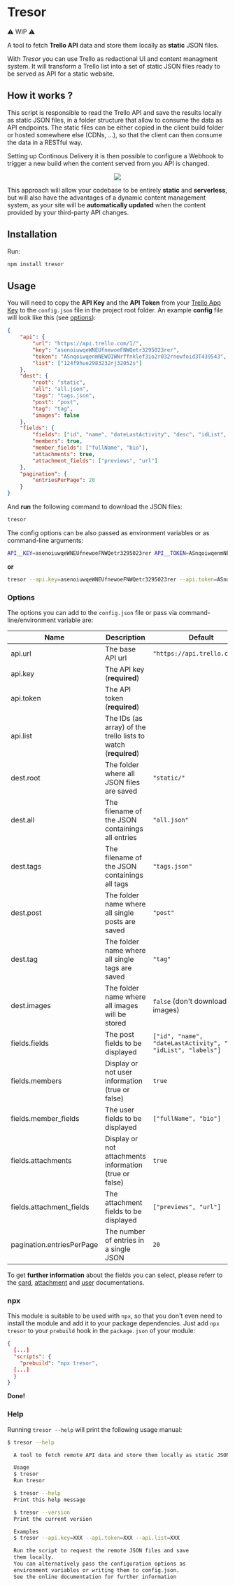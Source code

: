 # Tresor
⚠️ WIP ⚠️

A tool to fetch **Trello API** data and store them locally as **static** JSON files.

With *Tresor* you can use Trello as redactional UI and content managment system. It will transform a Trello list into a set of static JSON files ready to be served as API for a static website.

## How it works ?

This script is responsible to read the Trello API and save the results locally as static JSON files, in a folder structure that allow to consume the data as API endpoints.
The static files can be either copied in the client build folder or hosted somewhere else (CDNs, ...), so that the client can then consume the data in a RESTful way.

Setting up Continous Delivery it is then possible to configure a Webhook to trigger a new build when the content served from you API is changed.

<p align="center" >
    <img src="https://i.imgur.com/o1IGCDT.png">
</p>

This approach will allow your codebase to be entirely **static** and **serverless**, but will also have the advantages of a dynamic content management system, as your site will be **automatically updated** when the content provided by your third-party API changes.

## Installation

Run:
```sh
npm install tresor
```

## Usage

You will need to copy the **API Key** and the **API Token** from your [Trello App Key](https://trello.com/app-key) to the `config.json` file in the project root folder. An example **config** file will look like this (see [options](#options)):

```JSON
{
    "api": {
        "url": "https://api.trello.com/1/",
        "key": "asenoiuwqeWNEUfnewoeFNWQetr3295023rer",
        "token": "ASnqoiwqenmNEWOIWNrffnklef3io2r032rnewfoid3T439543",
        "list": ["124f9hue2983232rj32052s"]
    },
    "dest": {
        "root": "static",
        "all": "all.json",
        "tags": "tags.json",
        "post": "post",
        "tag": "tag",
        "images": false
    },
    "fields": {
        "fields": ["id", "name", "dateLastActivity", "desc", "idList", "labels"],
        "members": true,
        "member_fields": ["fullName", "bio"],
        "attachments": true,
        "attachment_fields": ["previews", "url"]
    },
    "pagination": {
        "entriesPerPage": 20
    }
}
```

And **run** the following command to download the JSON files:
```sh
tresor
```

The config options can be also passed as environment variables or as command-line arguments:
```sh
API__KEY=asenoiuwqeWNEUfnewoeFNWQetr3295023rer API__TOKEN=ASnqoiwqenmNEWOIWNrffnklef3io2r032rnewfoid3T439543 API__LIST=124f9hue2983232rj32052s tresor
```

**or**

```sh
tresor --api.key=asenoiuwqeWNEUfnewoeFNWQetr3295023rer --api.token=ASnqoiwqenmNEWOIWNrffnklef3io2r032rnewfoid3T439543 --api.list=124f9hue2983232rj32052s
```

### Options

The options you can add to the `config.json` file or pass via command-line/environment variable are:

| Name        | Description                                       | Default                       |
|-------------|---------------------------------------------------|-------------------------------|
| api.url     | The base API url                                  | `"https://api.trello.com/1/"` |
| api.key     | The API key (**required**)                        |                               |
| api.token   | The API token (**required**)                      |                               |
| api.list    | The IDs (as array) of the trello lists to watch (**required**) |                  |
| dest.root   | The folder where all JSON files are saved         | `"static/"`                   |
| dest.all    | The filename of the JSON containings all entries  | `"all.json"`                  |
| dest.tags   | The filename of the JSON containings all tags     | `"tags.json"`                 |
| dest.post   | The folder name where all single posts are saved  | `"post"`                      |
| dest.tag    | The folder name where all single tags are saved   | `"tag"`                       |
| dest.images | The folder name where all images will be stored   | `false` (don't download images) |
| fields.fields | The post fields to be displayed                 | `["id", "name", "dateLastActivity", "desc", "idList", "labels"]` |
| fields.members | Display or not user information (true or false) | `true`                      |
| fields.member_fields | The user fields to be displayed           | `["fullName", "bio"]`       |
| fields.attachments | Display or not attachments information (true or false) | `true`           |
| fields.attachment_fields | The attachment fields to be displayed | `["previews", "url"]`       |
| pagination.entriesPerPage | The number of entries in a single JSON | `20`                        |


To get **further information** about the fields you can select, please referr to the [card](https://developers.trello.com/reference#card-object), [attachment](https://developers.trello.com/v1.0/reference#attachments) and [user](https://developers.trello.com/v1.0/reference#member-object) documentations.

### npx

This module is suitable to be used with `npx`, so that you don't even need to install the module and add it to your package dependencies.
Just add `npx tresor` to your `prebuild` hook in the `package.json` of your module:

```JSON
{
  [...]
  "scripts": {
    "prebuild": "npx tresor",
  [...]
  }
}
```

**Done!**

### Help

Running `tresor --help` will print the following usage manual:
```sh
$ tresor --help

  A tool to fetch remote API data and store them locally as static JSON files

  Usage
  $ tresor
  Run tresor

  $ tresor --help
  Print this help message

  $ tresor --version
  Print the current version

  Examples
  $ tresor --api.key=XXX --api.token=XXX --api.list=XXX

  Run the script to request the remote JSON files and save
  them locally.
  You can alternatively pass the configuration options as
  environment variables or writing them to config.json.
  See the online documentation for further information

```
